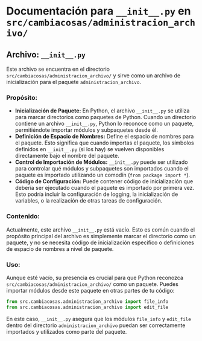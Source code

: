 # Documentación para `__init__.py` en `src/cambiacosas/administracion_archivo/`

## Archivo: `__init__.py`

Este archivo se encuentra en el directorio `src/cambiacosas/administracion_archivo/` y sirve como un archivo de inicialización para el paquete `administracion_archivo`.

### Propósito:

-   **Inicialización de Paquete:** En Python, el archivo `__init__.py` se utiliza para marcar directorios como paquetes de Python. Cuando un directorio contiene un archivo `__init__.py`, Python lo reconoce como un paquete, permitiéndote importar módulos y subpaquetes desde él.
-   **Definición de Espacio de Nombres:** Define el espacio de nombres para el paquete. Esto significa que cuando importas el paquete, los símbolos definidos en `__init__.py` (si los hay) se vuelven disponibles directamente bajo el nombre del paquete.
-   **Control de Importación de Módulos:** `__init__.py` puede ser utilizado para controlar qué módulos y subpaquetes son importados cuando el paquete es importado utilizando un comodín (`from package import *`).
-   **Código de Configuración:** Puede contener código de inicialización que debería ser ejecutado cuando el paquete es importado por primera vez. Esto podría incluir la configuración de logging, la inicialización de variables, o la realización de otras tareas de configuración.

### Contenido:

Actualmente, este archivo `__init__.py` está vacío. Esto es común cuando el propósito principal del archivo es simplemente marcar el directorio como un paquete, y no se necesita código de inicialización específico o definiciones de espacio de nombres a nivel de paquete.

### Uso:

Aunque esté vacío, su presencia es crucial para que Python reconozca `src/cambiacosas/administracion_archivo/` como un paquete. Puedes importar módulos desde este paquete en otras partes de tu código:

```python
from src.cambiacosas.administracion_archivo import file_info
from src.cambiacosas.administracion_archivo import edit_file
```

En este caso, `__init__.py` asegura que los módulos `file_info` y `edit_file` dentro del directorio `administracion_archivo` puedan ser correctamente importados y utilizados como parte del paquete.
